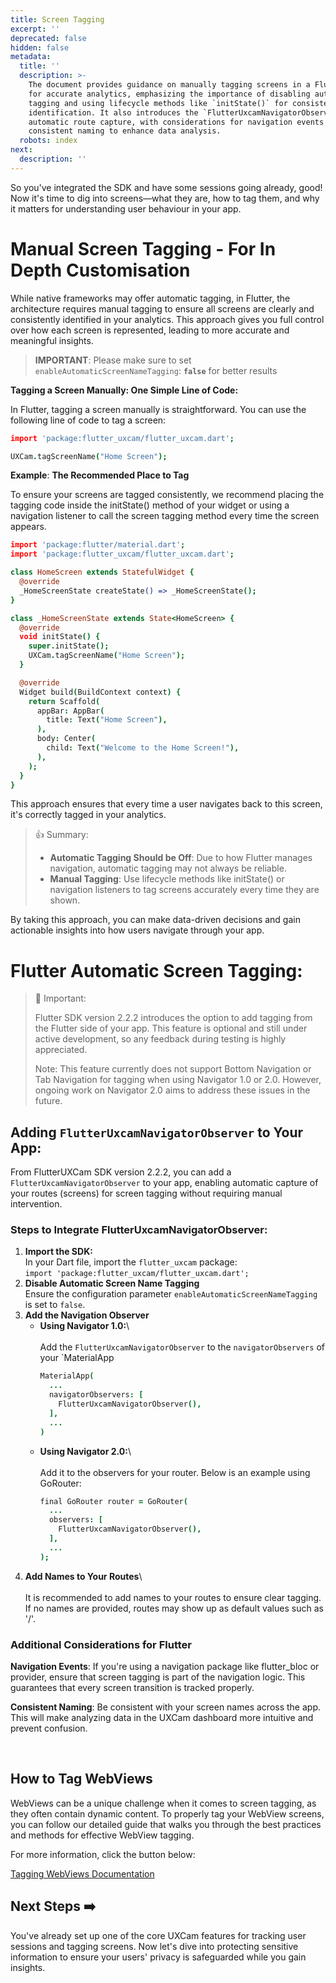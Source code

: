 ```yaml
---
title: Screen Tagging
excerpt: ''
deprecated: false
hidden: false
metadata:
  title: ''
  description: >-
    The document provides guidance on manually tagging screens in a Flutter app
    for accurate analytics, emphasizing the importance of disabling automatic
    tagging and using lifecycle methods like `initState()` for consistent screen
    identification. It also introduces the `FlutterUxcamNavigatorObserver` for
    automatic route capture, with considerations for navigation events and
    consistent naming to enhance data analysis.
  robots: index
next:
  description: ''
---
```

So you've integrated the SDK and have some sessions going already, good! Now it's time to dig into screens—what they are, how to tag them, and why it matters for understanding user behaviour in your app.

# Manual Screen Tagging - For In Depth Customisation

While native frameworks may offer automatic tagging, in Flutter, the architecture requires manual tagging to ensure all screens are clearly and consistently identified in your analytics. This approach gives you full control over how each screen is represented, leading to more accurate and meaningful insights.

> **IMPORTANT**: Please make sure to set `enableAutomaticScreenNameTagging`: **`false`** for better results

**Tagging a Screen Manually: One Simple Line of Code:**

In Flutter, tagging a screen manually is straightforward. You can use the following line of code to tag a screen:

```coffeescript Flutter
import 'package:flutter_uxcam/flutter_uxcam.dart';

UXCam.tagScreenName("Home Screen");
```

**Example**: **The Recommended Place to Tag**

To ensure your screens are tagged consistently, we recommend placing the tagging code inside the initState() method of your widget or using a navigation listener to call the screen tagging method every time the screen appears.

```coffeescript Flutter
import 'package:flutter/material.dart';
import 'package:flutter_uxcam/flutter_uxcam.dart';

class HomeScreen extends StatefulWidget {
  @override
  _HomeScreenState createState() => _HomeScreenState();
}

class _HomeScreenState extends State<HomeScreen> {
  @override
  void initState() {
    super.initState();
    UXCam.tagScreenName("Home Screen");
  }

  @override
  Widget build(BuildContext context) {
    return Scaffold(
      appBar: AppBar(
        title: Text("Home Screen"),
      ),
      body: Center(
        child: Text("Welcome to the Home Screen!"),
      ),
    );
  }
}
```

This approach ensures that every time a user navigates back to this screen, it's correctly tagged in your analytics.

> 👍 Summary:
>
> * **Automatic Tagging Should be Off**: Due to how Flutter manages navigation, automatic tagging may not always be reliable.
> * **Manual Tagging**: Use lifecycle methods like initState() or navigation listeners to tag screens accurately every time they are shown.

By taking this approach, you can make data-driven decisions and gain actionable insights into how users navigate through your app.

# Flutter Automatic Screen Tagging:

> 🚧 Important:
>
> Flutter SDK version 2.2.2 introduces the option to add tagging from the Flutter side of your app. This feature is optional and still under active development, so any feedback during testing is highly appreciated.
>
> Note: This feature currently does not support Bottom Navigation or Tab Navigation for tagging when using Navigator 1.0 or 2.0. However, ongoing work on Navigator 2.0 aims to address these issues in the future.

## Adding `FlutterUxcamNavigatorObserver` to Your App:

From FlutterUXCam SDK version 2.2.2, you can add a `FlutterUxcamNavigatorObserver` to your app, enabling automatic capture of your routes (screens) for screen tagging without requiring manual intervention.

### Steps to Integrate FlutterUxcamNavigatorObserver:

1. **Import the SDK:**\
   In your Dart file, import the `flutter_uxcam` package:\
   `import 'package:flutter_uxcam/flutter_uxcam.dart';`
2. **Disable Automatic Screen Name Tagging**\
   Ensure the configuration parameter `enableAutomaticScreenNameTagging` is set to `false`.
3. **Add the Navigation Observer**
   * **Using Navigator 1.0:**\ <br />\
     Add the `FlutterUxcamNavigatorObserver` to the `navigatorObservers` of your \`MaterialApp
     ```coffeescript Flutter
     MaterialApp(
       ...
       navigatorObservers: [
         FlutterUxcamNavigatorObserver(),
       ],
       ...
     )
     ```
   * **Using Navigator 2.0:**\ <br />\
     Add it to the observers for your router. Below is an example using GoRouter:
     ```coffeescript Flutter
     final GoRouter router = GoRouter(
       ...
       observers: [
         FlutterUxcamNavigatorObserver(),
       ],
       ...
     );
     ```
4. **Add Names to Your Routes**\ <br />\
   It is recommended to add names to your routes to ensure clear tagging. If no names are provided, routes may show up as default values such as '/'.

### Additional Considerations for Flutter

**Navigation Events**: If you're using a navigation package like flutter\_bloc or provider, ensure that screen tagging is part of the navigation logic. This guarantees that every screen transition is tracked properly.

**Consistent Naming**: Be consistent with your screen names across the app. This will make analyzing data in the UXCam dashboard more intuitive and prevent confusion.

<br />

## How to Tag WebViews

WebViews can be a unique challenge when it comes to screen tagging, as they often contain dynamic content. To properly tag your WebView screens, you can follow our detailed guide that walks you through the best practices and methods for effective WebView tagging.

For more information, click the button below:

[Tagging WebViews Documentation](/docs/web-view-tagging)

## Next Steps ➡️

You've already set up one of the core UXCam features for tracking user sessions and tagging screens. Now let's dive into protecting sensitive information to ensure your users' privacy is safeguarded while you gain insights.

